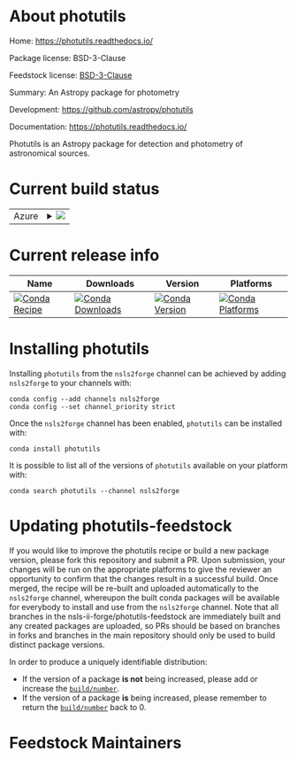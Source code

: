 About photutils
===============

Home: https://photutils.readthedocs.io/

Package license: BSD-3-Clause

Feedstock license: [BSD-3-Clause](https://github.com/nsls-ii-forge/photutils-feedstock/blob/master/LICENSE.txt)

Summary: An Astropy package for photometry

Development: https://github.com/astropy/photutils

Documentation: https://photutils.readthedocs.io/

Photutils is an Astropy package for detection and photometry of
astronomical sources.


Current build status
====================


<table>
    
  <tr>
    <td>Azure</td>
    <td>
      <details>
        <summary>
          <a href="https://dev.azure.com/nsls2forge/nsls2forge/_build/latest?definitionId=215&branchName=master">
            <img src="https://dev.azure.com/nsls2forge/nsls2forge/_apis/build/status/photutils-feedstock?branchName=master">
          </a>
        </summary>
        <table>
          <thead><tr><th>Variant</th><th>Status</th></tr></thead>
          <tbody><tr>
              <td>linux_64_python3.7</td>
              <td>
                <a href="https://dev.azure.com/nsls2forge/nsls2forge/_build/latest?definitionId=215&branchName=master">
                  <img src="https://dev.azure.com/nsls2forge/nsls2forge/_apis/build/status/photutils-feedstock?branchName=master&jobName=linux&configuration=linux_64_python3.7" alt="variant">
                </a>
              </td>
            </tr><tr>
              <td>linux_64_python3.8</td>
              <td>
                <a href="https://dev.azure.com/nsls2forge/nsls2forge/_build/latest?definitionId=215&branchName=master">
                  <img src="https://dev.azure.com/nsls2forge/nsls2forge/_apis/build/status/photutils-feedstock?branchName=master&jobName=linux&configuration=linux_64_python3.8" alt="variant">
                </a>
              </td>
            </tr><tr>
              <td>linux_64_python3.9</td>
              <td>
                <a href="https://dev.azure.com/nsls2forge/nsls2forge/_build/latest?definitionId=215&branchName=master">
                  <img src="https://dev.azure.com/nsls2forge/nsls2forge/_apis/build/status/photutils-feedstock?branchName=master&jobName=linux&configuration=linux_64_python3.9" alt="variant">
                </a>
              </td>
            </tr><tr>
              <td>osx_64_python3.7</td>
              <td>
                <a href="https://dev.azure.com/nsls2forge/nsls2forge/_build/latest?definitionId=215&branchName=master">
                  <img src="https://dev.azure.com/nsls2forge/nsls2forge/_apis/build/status/photutils-feedstock?branchName=master&jobName=osx&configuration=osx_64_python3.7" alt="variant">
                </a>
              </td>
            </tr><tr>
              <td>osx_64_python3.8</td>
              <td>
                <a href="https://dev.azure.com/nsls2forge/nsls2forge/_build/latest?definitionId=215&branchName=master">
                  <img src="https://dev.azure.com/nsls2forge/nsls2forge/_apis/build/status/photutils-feedstock?branchName=master&jobName=osx&configuration=osx_64_python3.8" alt="variant">
                </a>
              </td>
            </tr><tr>
              <td>osx_64_python3.9</td>
              <td>
                <a href="https://dev.azure.com/nsls2forge/nsls2forge/_build/latest?definitionId=215&branchName=master">
                  <img src="https://dev.azure.com/nsls2forge/nsls2forge/_apis/build/status/photutils-feedstock?branchName=master&jobName=osx&configuration=osx_64_python3.9" alt="variant">
                </a>
              </td>
            </tr><tr>
              <td>win_64_python3.7</td>
              <td>
                <a href="https://dev.azure.com/nsls2forge/nsls2forge/_build/latest?definitionId=215&branchName=master">
                  <img src="https://dev.azure.com/nsls2forge/nsls2forge/_apis/build/status/photutils-feedstock?branchName=master&jobName=win&configuration=win_64_python3.7" alt="variant">
                </a>
              </td>
            </tr><tr>
              <td>win_64_python3.8</td>
              <td>
                <a href="https://dev.azure.com/nsls2forge/nsls2forge/_build/latest?definitionId=215&branchName=master">
                  <img src="https://dev.azure.com/nsls2forge/nsls2forge/_apis/build/status/photutils-feedstock?branchName=master&jobName=win&configuration=win_64_python3.8" alt="variant">
                </a>
              </td>
            </tr><tr>
              <td>win_64_python3.9</td>
              <td>
                <a href="https://dev.azure.com/nsls2forge/nsls2forge/_build/latest?definitionId=215&branchName=master">
                  <img src="https://dev.azure.com/nsls2forge/nsls2forge/_apis/build/status/photutils-feedstock?branchName=master&jobName=win&configuration=win_64_python3.9" alt="variant">
                </a>
              </td>
            </tr>
          </tbody>
        </table>
      </details>
    </td>
  </tr>
</table>

Current release info
====================

| Name | Downloads | Version | Platforms |
| --- | --- | --- | --- |
| [![Conda Recipe](https://img.shields.io/badge/recipe-photutils-green.svg)](https://anaconda.org/nsls2forge/photutils) | [![Conda Downloads](https://img.shields.io/conda/dn/nsls2forge/photutils.svg)](https://anaconda.org/nsls2forge/photutils) | [![Conda Version](https://img.shields.io/conda/vn/nsls2forge/photutils.svg)](https://anaconda.org/nsls2forge/photutils) | [![Conda Platforms](https://img.shields.io/conda/pn/nsls2forge/photutils.svg)](https://anaconda.org/nsls2forge/photutils) |

Installing photutils
====================

Installing `photutils` from the `nsls2forge` channel can be achieved by adding `nsls2forge` to your channels with:

```
conda config --add channels nsls2forge
conda config --set channel_priority strict
```

Once the `nsls2forge` channel has been enabled, `photutils` can be installed with:

```
conda install photutils
```

It is possible to list all of the versions of `photutils` available on your platform with:

```
conda search photutils --channel nsls2forge
```




Updating photutils-feedstock
============================

If you would like to improve the photutils recipe or build a new
package version, please fork this repository and submit a PR. Upon submission,
your changes will be run on the appropriate platforms to give the reviewer an
opportunity to confirm that the changes result in a successful build. Once
merged, the recipe will be re-built and uploaded automatically to the
`nsls2forge` channel, whereupon the built conda packages will be available for
everybody to install and use from the `nsls2forge` channel.
Note that all branches in the nsls-ii-forge/photutils-feedstock are
immediately built and any created packages are uploaded, so PRs should be based
on branches in forks and branches in the main repository should only be used to
build distinct package versions.

In order to produce a uniquely identifiable distribution:
 * If the version of a package **is not** being increased, please add or increase
   the [``build/number``](https://docs.conda.io/projects/conda-build/en/latest/resources/define-metadata.html#build-number-and-string).
 * If the version of a package **is** being increased, please remember to return
   the [``build/number``](https://docs.conda.io/projects/conda-build/en/latest/resources/define-metadata.html#build-number-and-string)
   back to 0.

Feedstock Maintainers
=====================


